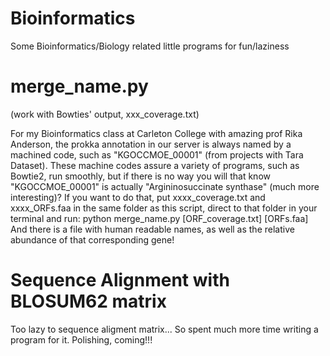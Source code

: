 # Bioinformatics
Some Bioinformatics/Biology related little programs for fun/laziness

# merge_name.py 
(work with Bowties' output, xxx_coverage.txt)

For my Bioinformatics class at Carleton College with amazing prof Rika Anderson, the prokka annotation in our server is always named by a machined code, such as "KGOCCMOE_00001" (from projects with Tara Dataset). These machine codes assure a variety of programs, such as Bowtie2, run smoothly, but if there is no way you will that know "KGOCCMOE_00001" is actually "Argininosuccinate synthase" (much more interesting)?
If you want to do that, put xxxx_coverage.txt and xxxx_ORFs.faa in the same folder as this script, direct to that folder in your terminal and run: python merge_name.py [ORF_coverage.txt] [ORFs.faa]
And there is a file with human readable names, as well as the relative abundance of that corresponding gene! 

# Sequence Alignment with BLOSUM62 matrix
Too lazy to sequence aligment matrix... So spent much more time writing a program for it. Polishing, coming!!!
